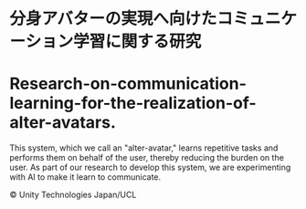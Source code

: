 # 分身アバターの実現へ向けたコミュニケーション学習に関する研究
# Research-on-communication-learning-for-the-realization-of-alter-avatars.
This system, which we call an "alter-avatar," learns repetitive tasks and performs them on behalf of the user, thereby reducing the burden on the user. As part of our research to develop this system, we are experimenting with AI to make it learn to communicate.

© Unity Technologies Japan/UCL
